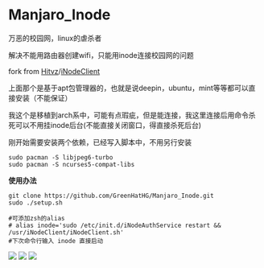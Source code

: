 # Manjaro_Inode

万恶的校园网，linux的虐杀者

解决不能用路由器创建wifi，只能用inode连接校园网的问题

fork from [Hitvz](https://github.com/Hitvz)/[iNodeClient](https://github.com/Hitvz/iNodeClient)

上面那个是基于apt包管理器的，也就是说deepin，ubuntu，mint等等都可以直接安装（不能保证）

我这个是移植到arch系中，可能有点瑕疵，但是能连接，我这里连接后用命令杀死可以不用挂inode后台(不能直接关闭窗口，得直接杀死后台)

刚开始需要安装两个依赖，已经写入脚本中，不用另行安装

```shell
sudo pacman -S libjpeg6-turbo
sudo pacman -S ncurses5-compat-libs
```

**使用办法**

```shell
git clone https://github.com/GreenHatHG/Manjaro_Inode.git
sudo ./setup.sh

#可添加zsh的alias
# alias inode='sudo /etc/init.d/iNodeAuthService restart && /usr/iNodeClient/iNodeClient.sh'
#下次命令行输入 inode 直接启动
```

<img src="https://ws1.sinaimg.cn/large/0072Lfvtly1fsl0fh0h5bj30oi0fpwgt.jpg">

<img src="https://ws1.sinaimg.cn/large/0072Lfvtly1fsl0glytsnj30as0j4757.jpg">

<img src="https://ws1.sinaimg.cn/large/0072Lfvtly1fsl0hbbltrj30fk0dnjry.jpg">





